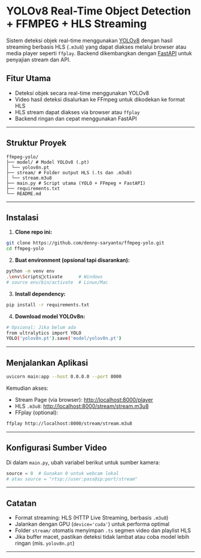 # YOLOv8 Real-Time Object Detection + FFMPEG + HLS Streaming

Sistem deteksi objek real-time menggunakan [YOLOv8](https://github.com/ultralytics/ultralytics) dengan hasil streaming berbasis HLS (`.m3u8`) yang dapat diakses melalui browser atau media player seperti `ffplay`. Backend dikembangkan dengan [FastAPI](https://fastapi.tiangolo.com/) untuk penyajian stream dan API.

## Fitur Utama

- Deteksi objek secara real-time menggunakan YOLOv8
- Video hasil deteksi disalurkan ke FFmpeg untuk dikodekan ke format HLS
- HLS stream dapat diakses via browser atau `ffplay`
- Backend ringan dan cepat menggunakan FastAPI

---

## Struktur Proyek

```
ffmpeg-yolo/
├── model/ # Model YOLOv8 (.pt)
│ └── yolov8n.pt
├── stream/ # Folder output HLS (.ts dan .m3u8)
│ └── stream.m3u8
├── main.py # Script utama (YOLO + FFmpeg + FastAPI)
├── requirements.txt
└── README.md
```

---

## Instalasi

1. **Clone repo ini:**

```bash
git clone https://github.com/denny-saryanto/ffmpeg-yolo.git
cd ffmpeg-yolo
```

2. **Buat environment (opsional tapi disarankan):**

```bash
python -m venv env
.\env\Scriptsctivate      # Windows
# source env/bin/activate  # Linux/Mac
```

3. **Install dependency:**

```bash
pip install -r requirements.txt
```

4. **Download model YOLOv8n:**

```bash
# Opsional: Jika belum ada
from ultralytics import YOLO
YOLO('yolov8n.pt').save('model/yolov8n.pt')
```

---

## Menjalankan Aplikasi

```bash
uvicorn main:app --host 0.0.0.0 --port 8000
```

Kemudian akses:

- Stream Page (via browser): [http://localhost:8000/player](http://localhost:8000/player)
- HLS `.m3u8`: [http://localhost:8000/stream/stream.m3u8](http://localhost:8000/stream/stream.m3u8)
- FFplay (optional):
  
```bash
ffplay http://localhost:8000/stream/stream.m3u8
```

---

## Konfigurasi Sumber Video

Di dalam `main.py`, ubah variabel berikut untuk sumber kamera:

```python
source = 0  # Gunakan 0 untuk webcam lokal
# atau source = "rtsp://user:pass@ip:port/stream"
```

---

## Catatan

- Format streaming: HLS (HTTP Live Streaming, berbasis `.m3u8`)
- Jalankan dengan GPU (`device='cuda'`) untuk performa optimal
- Folder `stream/` otomatis menyimpan `.ts` segmen video dan playlist HLS
- Jika buffer macet, pastikan deteksi tidak lambat atau coba model lebih ringan (mis. `yolov8n.pt`)

---